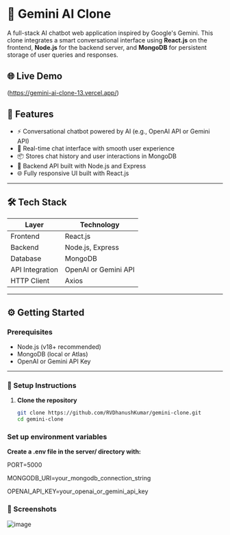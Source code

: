 # 🤖 Gemini AI Clone

A full-stack AI chatbot web application inspired by Google's Gemini. This clone integrates a smart conversational interface using **React.js** on the frontend, **Node.js** for the backend server, and **MongoDB** for persistent storage of user queries and responses.

## 🌐 Live Demo
(https://gemini-ai-clone-13.vercel.app/)

## 🚀 Features

- ⚡ Conversational chatbot powered by AI (e.g., OpenAI API or Gemini API)
- 💬 Real-time chat interface with smooth user experience
- 📦 Stores chat history and user interactions in MongoDB
- 🔐 Backend API built with Node.js and Express
- 🌐 Fully responsive UI built with React.js

---

## 🛠️ Tech Stack

| Layer        | Technology       |
|--------------|------------------|
| Frontend     | React.js         |
| Backend      | Node.js, Express |
| Database     | MongoDB          |
| API Integration | OpenAI or Gemini API |
| HTTP Client  | Axios            |

---

## ⚙️ Getting Started

### Prerequisites

- Node.js (v18+ recommended)
- MongoDB (local or Atlas)
- OpenAI or Gemini API Key

---

### 🔧 Setup Instructions

1. **Clone the repository**
   ```bash
   git clone https://github.com/RVDhanushKumar/gemini-clone.git
   cd gemini-clone

### Set up environment variables
**Create a .env file in the server/ directory with:**

PORT=5000

MONGODB_URI=your_mongodb_connection_string

OPENAI_API_KEY=your_openai_or_gemini_api_key

### 📸 Screenshots
![image](https://github.com/user-attachments/assets/c490d390-c2ea-4579-9583-aae1d675e7c3)
